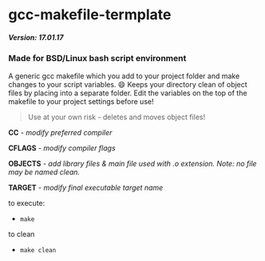 # gcc-makefile-termplate
##### Version: 17.01.17

### Made for BSD/Linux bash script environment
A generic gcc makefile which you add to your project folder and make changes to your script variables. :smile: Keeps your directory clean of object files by placing into a separate folder.  Edit the variables on the top of the makefile to your project settings before use!

> Use at your own risk - deletes and moves object files!

**CC** - *modify preferred compiler*

**CFLAGS** - *modify compiler flags*

**OBJECTS** - *add library files & main file used with .o extension.  Note: no file may be named clean.*

**TARGET** - *modify final executable target name*

to execute:
* `make`

to clean
* `make clean`
